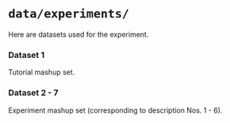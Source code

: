 # `data/experiments/`

Here are datasets used for the experiment.

### Dataset 1

Tutorial mashup set.

### Dataset 2 - 7

Experiment mashup set (corresponding to description Nos. 1 - 6).

